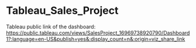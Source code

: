 # Tableau_Sales_Project
Tableau public link of the dashboard: https://public.tableau.com/views/SalesProject_16969738920790/Dashboard1?:language=en-US&publish=yes&:display_count=n&:origin=viz_share_link
